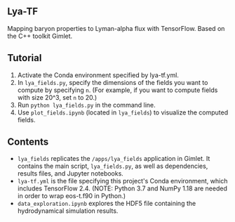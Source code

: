 ## Lya-TF
Mapping baryon properties to Lyman-alpha flux with TensorFlow. Based on the C++ toolkit Gimlet.

## Tutorial
1. Activate the Conda environment specified by lya-tf.yml.
2. In `lya_fields.py`, specify the dimensions of the fields you want to compute by specifying `n`. (For example, if you want to compute fields with size 20^3, set `n` to 20.) 
3. Run `python lya_fields.py` in the command line.
4. Use `plot_fields.ipynb` (located in `lya_fields`) to visualize the computed fields.

## Contents
- `lya_fields` replicates the `/apps/lya_fields` application in Gimlet. It contains the main script, `lya_fields.py`, as well as dependencies, results files, and Jupyter notebooks.
- `lya-tf.yml` is the file specifying this project's Conda environment, which includes TensorFlow 2.4. (NOTE: Python 3.7 and NumPy 1.18 are needed in order to wrap eos-t.f90 in Python.)
- `data_exploration.ipynb` explores the HDF5 file containing the hydrodynamical simulation results.